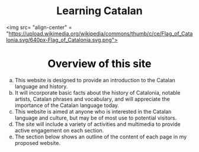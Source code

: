 <h1 align="center">Learning Catalan</h1>


<img src= "align-center" = "https://upload.wikimedia.org/wikipedia/commons/thumb/c/ce/Flag_of_Catalonia.svg/640px-Flag_of_Catalonia.svg.png">

<h1 style="color:black;" align="center">Overview of this site</h1>

<ol type= "a">

<li> This website is designed to provide an introduction to the Catalan language and history.</li>
 
<li>It will incorporate basic facts about the history of Catalonia, notable artists, Catalan phrases and vocabulary, and will appreciate the importance of the Catalan language today. </li>

<li>This website is aimed at anyone who is interested in the Catalan language and culture, but may be of most use to potential visitors. </li>

<li>The site will include a variety of activities and multimedia to provide active engagement on each section.</li>

<li>The section below shows an outline of the content of each page in my proposed website.</li></ol>


<body background="unknown.png"></body>



